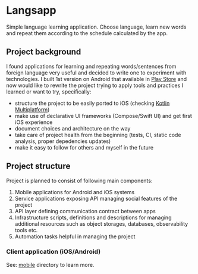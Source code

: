 # Langsapp

Simple language learning application.
Choose language, learn new words and repeat them according to the schedule calculated by the app.

## Project background

I found applications for learning and repeating words/sentences from foreign language very useful and decided to write one to experiment with technologies.
I built 1st version on Android that available in [Play Store](https://play.google.com/store/apps/details?id=com.langsapp.android.app) and now would like to rewrite the project trying to apply tools and practices I learned or want to try, specifically:
- structure the project to be easily ported to iOS (checking [Kotlin Multiplatform](https://kotlinlang.org/docs/multiplatform.html))
- make use of declarative UI frameworks (Compose/Swift UI) and get first iOS experience
- document choices and architecture on the way
- take care of project health from the beginning (tests, CI, static code analysis, proper depedencies updates)
- make it easy to follow for others and myself in the future

## Project structure

Project is planned to consist of following main components:
1. Mobile applications for Android and iOS systems
2. Service applications exposing API managing social features of the project
3. API layer defining communication contract between apps
4. Infrastructure scripts, definitions and descriptions for managing additional resources such as object storages,
   databases, observability tools etc.
5. Automation tasks helpful in managing the project

### Client application (iOS/Android)

See: [mobile](mobile) directory to learn more.
